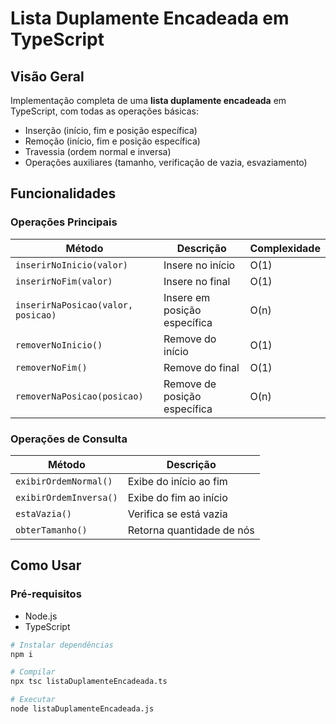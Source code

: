 # Lista Duplamente Encadeada em TypeScript

## Visão Geral
Implementação completa de uma **lista duplamente encadeada** em TypeScript, com todas as operações básicas:
- Inserção (início, fim e posição específica)
- Remoção (início, fim e posição específica)
- Travessia (ordem normal e inversa)
- Operações auxiliares (tamanho, verificação de vazia, esvaziamento)

## Funcionalidades

### Operações Principais
| Método | Descrição | Complexidade |
|--------|-----------|--------------|
| `inserirNoInicio(valor)` | Insere no início | O(1) |
| `inserirNoFim(valor)` | Insere no final | O(1) |
| `inserirNaPosicao(valor, posicao)` | Insere em posição específica | O(n) |
| `removerNoInicio()` | Remove do início | O(1) |
| `removerNoFim()` | Remove do final | O(1) |
| `removerNaPosicao(posicao)` | Remove de posição específica | O(n) |

### Operações de Consulta
| Método | Descrição |
|--------|-----------|
| `exibirOrdemNormal()` | Exibe do início ao fim |
| `exibirOrdemInversa()` | Exibe do fim ao início |
| `estaVazia()` | Verifica se está vazia |
| `obterTamanho()` | Retorna quantidade de nós |

## Como Usar

### Pré-requisitos
- Node.js
- TypeScript

```bash
# Instalar dependências
npm i

# Compilar
npx tsc listaDuplamenteEncadeada.ts

# Executar
node listaDuplamenteEncadeada.js